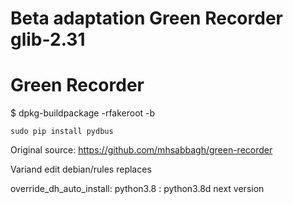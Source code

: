 # Beta adaptation Green Recorder glib-2.31

# Green Recorder

$ dpkg-buildpackage -rfakeroot -b

    sudo pip install pydbus
    
Original source: https://github.com/mhsabbagh/green-recorder

Variand edit debian/rules replaces

override_dh_auto_install:
	python3.8 : python3.8d next version
    
    
   




